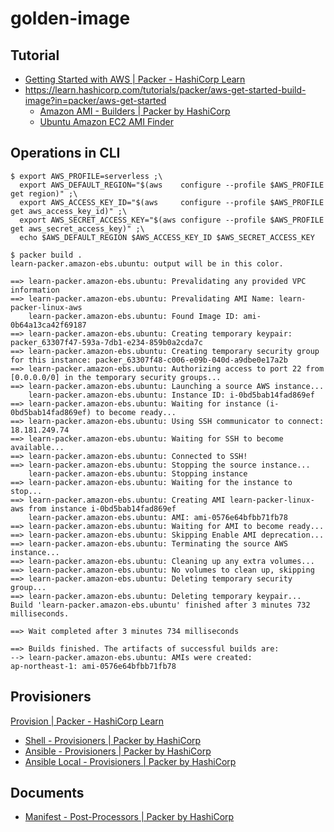 # golden-image

## Tutorial

- [Getting Started with AWS | Packer - HashiCorp Learn](https://learn.hashicorp.com/collections/packer/aws-get-started)
- https://learn.hashicorp.com/tutorials/packer/aws-get-started-build-image?in=packer/aws-get-started
  - [Amazon AMI \- Builders \| Packer by HashiCorp](https://www.packer.io/plugins/builders/amazon)
  - [Ubuntu Amazon EC2 AMI Finder](https://cloud-images.ubuntu.com/locator/ec2/)

## Operations in CLI

```shell
$ export AWS_PROFILE=serverless ;\
  export AWS_DEFAULT_REGION="$(aws    configure --profile $AWS_PROFILE get region)" ;\
  export AWS_ACCESS_KEY_ID="$(aws     configure --profile $AWS_PROFILE get aws_access_key_id)" ;\
  export AWS_SECRET_ACCESS_KEY="$(aws configure --profile $AWS_PROFILE get aws_secret_access_key)" ;\
  echo $AWS_DEFAULT_REGION $AWS_ACCESS_KEY_ID $AWS_SECRET_ACCESS_KEY

$ packer build .
learn-packer.amazon-ebs.ubuntu: output will be in this color.

==> learn-packer.amazon-ebs.ubuntu: Prevalidating any provided VPC information
==> learn-packer.amazon-ebs.ubuntu: Prevalidating AMI Name: learn-packer-linux-aws
    learn-packer.amazon-ebs.ubuntu: Found Image ID: ami-0b64a13ca42f69187
==> learn-packer.amazon-ebs.ubuntu: Creating temporary keypair: packer_63307f47-593a-7db1-e234-859b0a2cda7c
==> learn-packer.amazon-ebs.ubuntu: Creating temporary security group for this instance: packer_63307f48-c006-e09b-040d-a9dbe0e17a2b
==> learn-packer.amazon-ebs.ubuntu: Authorizing access to port 22 from [0.0.0.0/0] in the temporary security groups...
==> learn-packer.amazon-ebs.ubuntu: Launching a source AWS instance...
    learn-packer.amazon-ebs.ubuntu: Instance ID: i-0bd5bab14fad869ef
==> learn-packer.amazon-ebs.ubuntu: Waiting for instance (i-0bd5bab14fad869ef) to become ready...
==> learn-packer.amazon-ebs.ubuntu: Using SSH communicator to connect: 18.181.249.74
==> learn-packer.amazon-ebs.ubuntu: Waiting for SSH to become available...
==> learn-packer.amazon-ebs.ubuntu: Connected to SSH!
==> learn-packer.amazon-ebs.ubuntu: Stopping the source instance...
    learn-packer.amazon-ebs.ubuntu: Stopping instance
==> learn-packer.amazon-ebs.ubuntu: Waiting for the instance to stop...
==> learn-packer.amazon-ebs.ubuntu: Creating AMI learn-packer-linux-aws from instance i-0bd5bab14fad869ef
    learn-packer.amazon-ebs.ubuntu: AMI: ami-0576e64bfbb71fb78
==> learn-packer.amazon-ebs.ubuntu: Waiting for AMI to become ready...
==> learn-packer.amazon-ebs.ubuntu: Skipping Enable AMI deprecation...
==> learn-packer.amazon-ebs.ubuntu: Terminating the source AWS instance...
==> learn-packer.amazon-ebs.ubuntu: Cleaning up any extra volumes...
==> learn-packer.amazon-ebs.ubuntu: No volumes to clean up, skipping
==> learn-packer.amazon-ebs.ubuntu: Deleting temporary security group...
==> learn-packer.amazon-ebs.ubuntu: Deleting temporary keypair...
Build 'learn-packer.amazon-ebs.ubuntu' finished after 3 minutes 732 milliseconds.

==> Wait completed after 3 minutes 734 milliseconds

==> Builds finished. The artifacts of successful builds are:
--> learn-packer.amazon-ebs.ubuntu: AMIs were created:
ap-northeast-1: ami-0576e64bfbb71fb78
```

## Provisioners

[Provision \| Packer \- HashiCorp Learn](https://learn.hashicorp.com/tutorials/packer/aws-get-started-provision?in=packer/aws-get-started)

- [Shell \- Provisioners \| Packer by HashiCorp](https://www.packer.io/docs/provisioners/shell)
- [Ansible \- Provisioners \| Packer by HashiCorp](https://www.packer.io/plugins/provisioners/ansible/ansible)
- [Ansible Local \- Provisioners \| Packer by HashiCorp](https://www.packer.io/plugins/provisioners/ansible/ansible-local)

## Documents

- [Manifest - Post-Processors | Packer by HashiCorp](https://www.packer.io/docs/post-processors/manifest)
